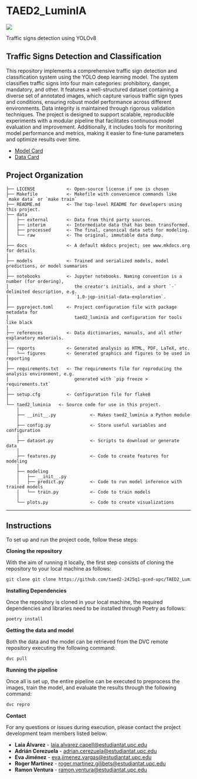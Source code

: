 # TAED2_LuminIA

<a target="_blank" href="https://cookiecutter-data-science.drivendata.org/">
    <img src="https://img.shields.io/badge/CCDS-Project%20template-328F97?logo=cookiecutter" />
</a>

Traffic signs detection using YOLOv8

## Traffic Signs Detection and Classification 

This repository implements a comprehensive traffic sign detection and classification system using the YOLO deep learning model. The system classifies traffic signs into four main categories: prohibitory, danger, mandatory, and other. It features a well-structured dataset containing a diverse set of annotated images, which capture various traffic sign types and conditions, ensuring robust model performance across different environments. Data integrity is maintained through rigorous validation techniques. The project is designed to support scalable, reproducible experiments with a modular pipeline that facilitates continuous model evaluation and improvement. Additionally, it includes tools for monitoring model performance and metrics, making it easier to fine-tune parameters and optimize results over time.

- <a target='_blank' href = 'https://github.com/taed2-2425q1-gced-upc/TAED2_LuminIA/blob/main/docs/model_card.md'> Model Card </a>
- <a target = '_blank' href = 'https://github.com/taed2-2425q1-gced-upc/TAED2_LuminIA/blob/main/docs/dataset_card.md' > Data Card </a>

## Project Organization

```
├── LICENSE            <- Open-source license if one is chosen
├── Makefile           <- Makefile with convenience commands like `make data` or `make train`
├── README.md          <- The top-level README for developers using this project.
├── data
│   ├── external       <- Data from third party sources.
│   ├── interim        <- Intermediate data that has been transformed.
│   ├── processed      <- The final, canonical data sets for modeling.
│   └── raw            <- The original, immutable data dump.
│
├── docs               <- A default mkdocs project; see www.mkdocs.org for details
│
├── models             <- Trained and serialized models, model predictions, or model summaries
│
├── notebooks          <- Jupyter notebooks. Naming convention is a number (for ordering),
│                         the creator's initials, and a short `-` delimited description, e.g.
│                         `1.0-jqp-initial-data-exploration`.
│
├── pyproject.toml     <- Project configuration file with package metadata for 
│                         taed2_luminia and configuration for tools like black
│
├── references         <- Data dictionaries, manuals, and all other explanatory materials.
│
├── reports            <- Generated analysis as HTML, PDF, LaTeX, etc.
│   └── figures        <- Generated graphics and figures to be used in reporting
│
├── requirements.txt   <- The requirements file for reproducing the analysis environment, e.g.
│                         generated with `pip freeze > requirements.txt`
│
├── setup.cfg          <- Configuration file for flake8
│
└── taed2_luminia   <- Source code for use in this project.
    │
    ├── __init__.py             <- Makes taed2_luminia a Python module
    │
    ├── config.py               <- Store useful variables and configuration
    │
    ├── dataset.py              <- Scripts to download or generate data
    │
    ├── features.py             <- Code to create features for modeling
    │
    ├── modeling                
    │   ├── __init__.py 
    │   ├── predict.py          <- Code to run model inference with trained models          
    │   └── train.py            <- Code to train models
    │
    └── plots.py                <- Code to create visualizations
```

--------

## Instructions

To set up and run the project code, follow these steps:

**Cloning the repository**

With the aim of running it locally, the first step consists of cloning the repository to your local machine as follows:

```bash
git clone git clone https://github.com/taed2-2425q1-gced-upc/TAED2_LuminIA.git
```

**Installing Dependencies**

Once the repository is cloned in your local machine, the required dependencies and libraries need to be installed through Poetry as follows:

```bash
poetry install
```

**Getting the data and model**

Both the data and the model can be retrieved from the DVC remote repository executing the following command:

```bash
dvc pull
```

**Running the pipeline**

Once all is set up, the entire pipeline can be executed to preprocess the images, train the model, and evaluate the results through the following command:

```bash
dvc repro
```

**Contact**

For any questions or issues during execution, please contact the project development team members listed below:

- **Laia Álvarez** - laia.alvarez.capell@estudiantat.upc.edu
- **Adrián Cerezuela** - adrian.cerezuela@estudiantat.upc.edu
- **Eva Jiménez** - eva.jimenez.vargas@estudiantat.upc.edu
- **Roger Martínez** - roger.martinez.gilibets@estudiantat.upc.edu
- **Ramon Ventura** - ramon.ventura@estudiantat.upc.edu

